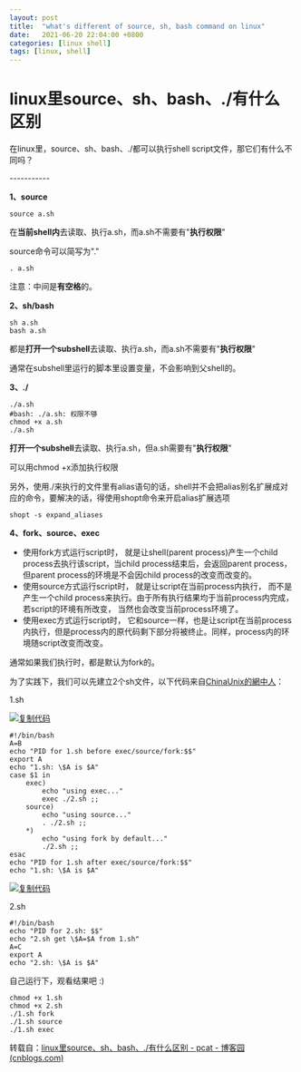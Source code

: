 ```yaml
---
layout: post
title:  "what's different of source, sh, bash command on linux"
date:   2021-06-20 22:04:00 +0800
categories: [linux shell]
tags: [linux, shell]
---
```

# linux里source、sh、bash、./有什么区别

在linux里，source、sh、bash、./都可以执行shell script文件，那它们有什么不同吗？

\-----------

**1、source**

```
source a.sh
```

在**当前shell内**去读取、执行a.sh，而a.sh不需要有"**执行权限**"

source命令可以简写为"."

```
. a.sh
```

注意：中间是**有空格**的。

 

**2、sh/bash**

```
sh a.sh
bash a.sh
```

都是**打开一个subshell**去读取、执行a.sh，而a.sh不需要有"**执行权限**"

通常在subshell里运行的脚本里设置变量，不会影响到父shell的。

 

**3、./**

```
./a.sh
#bash: ./a.sh: 权限不够
chmod +x a.sh
./a.sh
```

**打开一个subshell**去读取、执行a.sh，但a.sh需要有"**执行权限**"

可以用chmod +x添加执行权限

另外，使用./来执行的文件里有alias语句的话，shell并不会把alias别名扩展成对应的命令，要解决的话，得使用shopt命令来开启alias扩展选项

```
shopt -s expand_aliases
```

 

**4、fork、source、exec**

- 使用fork方式运行script时， 就是让shell(parent process)产生一个child process去执行该script，当child process结束后，会返回parent process，但parent process的环境是不会因child process的改变而改变的。
- 使用source方式运行script时， 就是让script在当前process内执行， 而不是产生一个child process来执行。由于所有执行结果均于当前process内完成，若script的环境有所改变， 当然也会改变当前process环境了。
- 使用exec方式运行script时， 它和source一样，也是让script在当前process内执行，但是process内的原代码剩下部分将被终止。同样，process内的环境随script改变而改变。

通常如果我们执行时，都是默认为fork的。

为了实践下，我们可以先建立2个sh文件，以下代码来自[ChinaUnix的網中人](http://bbs.chinaunix.net/forum.php?mod=redirect&goto=findpost&ptid=218853&pid=1583329)：

1.sh

[![复制代码](https://common.cnblogs.com/images/copycode.gif)](javascript:void(0);)

```
#!/bin/bash
A=B
echo "PID for 1.sh before exec/source/fork:$$"
export A
echo "1.sh: \$A is $A"
case $1 in
    exec)
        echo "using exec..."
        exec ./2.sh ;;
    source)
        echo "using source..."
        . ./2.sh ;;
    *)
        echo "using fork by default..."
        ./2.sh ;;
esac
echo "PID for 1.sh after exec/source/fork:$$"
echo "1.sh: \$A is $A"
```

[![复制代码](https://common.cnblogs.com/images/copycode.gif)](javascript:void(0);)

2.sh

```
#!/bin/bash
echo "PID for 2.sh: $$"
echo "2.sh get \$A=$A from 1.sh"
A=C
export A
echo "2.sh: \$A is $A"
```

 

自己运行下，观看结果吧 :)

```
chmod +x 1.sh
chmod +x 2.sh
./1.sh fork
./1.sh source
./1.sh exec
```



转载自：[linux里source、sh、bash、./有什么区别 - pcat - 博客园 (cnblogs.com)](https://www.cnblogs.com/pcat/p/5467188.html)

